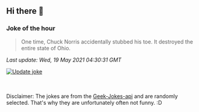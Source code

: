 ## Hi there 👋

### Joke of the hour
<!-- joke -->
>One time, Chuck Norris accidentally stubbed his toe. It destroyed the entire state of Ohio.
<!-- /joke -->

*Last update: Wed, 19 May 2021 04:30:31 GMT*

[![Update joke](https://github.com/nclskfm/nclskfm/actions/workflows/joke.yml/badge.svg)](https://github.com/nclskfm/nclskfm/actions/workflows/joke.yml)

<br><br>
Disclaimer: The jokes are from the [Geek-Jokes-api](https://github.com/sameerkumar18/geek-joke-api) and are randomly selected. That's why they are unfortunately often not funny. :D
